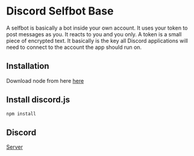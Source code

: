 # Discord Selfbot Base

A selfbot is basically a bot inside your own account. It uses your token to post messages as you. It reacts to you and you only. A token is a small piece of encrypted text. It basically is the key all Discord applications will need to connect to the account the app should run on.

## Installation

Download node from here [here](https://nodejs.org/en/)

## Install discord.js

```bash
npm install
```

## Discord
[Server](https://discord.gg/oop)
